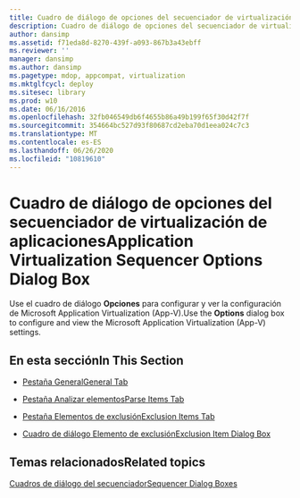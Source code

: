 ```yaml
---
title: Cuadro de diálogo de opciones del secuenciador de virtualización de aplicaciones
description: Cuadro de diálogo de opciones del secuenciador de virtualización de aplicaciones
author: dansimp
ms.assetid: f71eda8d-8270-439f-a093-867b3a43ebff
ms.reviewer: ''
manager: dansimp
ms.author: dansimp
ms.pagetype: mdop, appcompat, virtualization
ms.mktglfcycl: deploy
ms.sitesec: library
ms.prod: w10
ms.date: 06/16/2016
ms.openlocfilehash: 32fb046549db6f4655b86a49b199f65f30d42f7f
ms.sourcegitcommit: 354664bc527d93f80687cd2eba70d1eea024c7c3
ms.translationtype: MT
ms.contentlocale: es-ES
ms.lasthandoff: 06/26/2020
ms.locfileid: "10819610"
---
```

# <span data-ttu-id="87579-103">Cuadro de diálogo de opciones del secuenciador de virtualización de aplicaciones</span><span class="sxs-lookup"><span data-stu-id="87579-103">Application Virtualization Sequencer Options Dialog Box</span></span>


<span data-ttu-id="87579-104">Use el cuadro de diálogo **Opciones** para configurar y ver la configuración de Microsoft Application Virtualization (App-V).</span><span class="sxs-lookup"><span data-stu-id="87579-104">Use the **Options** dialog box to configure and view the Microsoft Application Virtualization (App-V) settings.</span></span>

## <span data-ttu-id="87579-105">En esta sección</span><span class="sxs-lookup"><span data-stu-id="87579-105">In This Section</span></span>


-   [<span data-ttu-id="87579-106">Pestaña General</span><span class="sxs-lookup"><span data-stu-id="87579-106">General Tab</span></span>](general-tab-keep.md)

-   [<span data-ttu-id="87579-107">Pestaña Analizar elementos</span><span class="sxs-lookup"><span data-stu-id="87579-107">Parse Items Tab</span></span>](parse-items-tab-keep.md)

-   [<span data-ttu-id="87579-108">Pestaña Elementos de exclusión</span><span class="sxs-lookup"><span data-stu-id="87579-108">Exclusion Items Tab</span></span>](exclusion-items-tab-keep.md)

-   [<span data-ttu-id="87579-109">Cuadro de diálogo Elemento de exclusión</span><span class="sxs-lookup"><span data-stu-id="87579-109">Exclusion Item Dialog Box</span></span>](exclusion-item-dialog-box.md)

## <span data-ttu-id="87579-110">Temas relacionados</span><span class="sxs-lookup"><span data-stu-id="87579-110">Related topics</span></span>


[<span data-ttu-id="87579-111">Cuadros de diálogo del secuenciador</span><span class="sxs-lookup"><span data-stu-id="87579-111">Sequencer Dialog Boxes</span></span>](sequencer-dialog-boxes.md)

 

 





